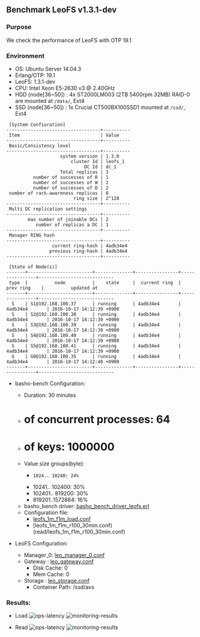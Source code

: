 ## Benchmark LeoFS v1.3.1-dev

### Purpose
We check the performance of LeoFS with OTP 19.1

### Environment

* OS: Ubuntu Server 14.04.3
* Erlang/OTP: 19.1
* LeoFS: 1.3.1-dev
* CPU: Intel Xeon E5-2630 v3 @ 2.40GHz
* HDD (node[36~50]) : 4x ST2000LM003 (2TB 5400rpm 32MB) RAID-0 are mounted at `/data/`, Ext4
* SSD (node[36~50]) : 1x Crucial CT500BX100SSD1 mounted at `/ssd/`, Ext4

```
 [System Confiuration]
-----------------------------------+----------
 Item                              | Value
-----------------------------------+----------
 Basic/Consistency level
-----------------------------------+----------
                    system version | 1.3.0
                        cluster Id | leofs_1
                             DC Id | dc_1
                    Total replicas | 3
          number of successes of R | 1
          number of successes of W | 2
          number of successes of D | 2
 number of rack-awareness replicas | 0
                         ring size | 2^128
-----------------------------------+----------
 Multi DC replication settings
-----------------------------------+----------
        max number of joinable DCs | 2
           number of replicas a DC | 1
-----------------------------------+----------
 Manager RING hash
-----------------------------------+----------
                 current ring-hash | 4adb34e4
                previous ring-hash | 4adb34e4
-----------------------------------+----------

 [State of Node(s)]
-------+------------------------+--------------+----------------+----------------+----------------------------
 type  |          node          |    state     |  current ring  |   prev ring    |          updated at
-------+------------------------+--------------+----------------+----------------+----------------------------
  S    | S1@192.168.100.37      | running      | 4adb34e4       | 4adb34e4       | 2016-10-17 14:12:39 +0900
  S    | S2@192.168.100.38      | running      | 4adb34e4       | 4adb34e4       | 2016-10-17 14:12:39 +0900
  S    | S3@192.168.100.39      | running      | 4adb34e4       | 4adb34e4       | 2016-10-17 14:12:39 +0900
  S    | S4@192.168.100.40      | running      | 4adb34e4       | 4adb34e4       | 2016-10-17 14:12:39 +0900
  S    | S5@192.168.100.41      | running      | 4adb34e4       | 4adb34e4       | 2016-10-17 14:12:39 +0900
  G    | G0@192.168.100.35      | running      | 4adb34e4       | 4adb34e4       | 2016-10-17 14:12:40 +0900
-------+------------------------+--------------+----------------+----------------+----------------------------

```

* basho-bench Configuration:
    * Duration: 30 minutes
    * # of concurrent processes: 64
    * # of keys: 1000000
    * Value size groups(byte):
        *     1024.. 10240: 24%
        *   10241.. 102400: 30%
        *  102401.. 819200: 30%
        *  819201..1572864: 16%
    * basho_bench driver: [basho_bench_driver_leofs.erl](https://github.com/leo-project/basho_bench/blob/master/src/basho_bench_driver_leofs.erl)
    * Configuration file: 
        * [leofs_1m_f1m_load.conf](load/leofs_1m_f1m_load.conf)
        * [leofs_1m_f1m_r100_30min.conf)(read/leofs_1m_f1m_r100_30min.conf)

* LeoFS Configuration:
    * Manager_0: [leo_manager_0.conf](conf/G0/leo_manager.conf)
    * Gateway  : [leo_gateway.conf](conf/G0/leo_gateway.conf)
        * Disk Cache: 0
        * Mem Cache:  0
    * Storage  : [leo_storage.conf](conf/S0/leo_storage.conf)
        * Container Path: /ssd/avs

### Results:
* Load
    ![ops-latency](load/summary.png)
    ![monitoring-results](grafana_load.png)

* Read
    ![ops-latency](read/summary.png)
    ![monitoring-results](grafana_read.png)

